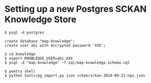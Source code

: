 # Setting up a new Postgres SCKAN Knowledge Store

```
$ psql -d postgres

create database "map-knowledge";
create user abi with encrypted password 'XXX';
```

```
$ cd knowledge
$ export KNOWLEDGE_USER=abi:XXX
$ psql -d "map-knowledge" -f sql/map-knowledge.schema.sql

$ poetry shell
$ python tools/pg_import.py json sckan/sckan-2024-09-21-npo.json
```
